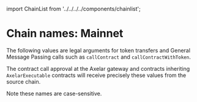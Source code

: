 import ChainList from '../../../../components/chainlist';

# Chain names: Mainnet

The following values are legal arguments for token transfers and General Message Passing calls such as `callContract` and `callContractWithToken`.

The contract call approval at the Axelar gateway and contracts inheriting `AxelarExecutable` contracts will receive precisely these values from the source chain.

Note these names are case-sensitive.

<ChainList environment="mainnet" />